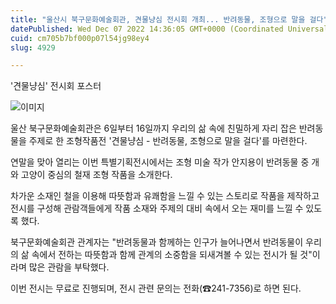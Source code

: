 ```yaml
---
title: "울산시 북구문화예술회관, 견물냥심 전시회 개최... 반려동물, 조형으로 말을 걸다"
datePublished: Wed Dec 07 2022 14:36:05 GMT+0000 (Coordinated Universal Time)
cuid: cm705b7bf000p07l54jg98ey4
slug: 4929

---
```



'견물냥심' 전시회 포스터

![이미지](https://cdn.hashnode.com/res/hashnode/image/upload/v1739258005323/2cf6723f-804b-41a3-84e1-15a21b6c338c.jpeg)

울산 북구문화예술회관은 6일부터 16일까지 우리의 삶 속에 친밀하게 자리 잡은 반려동물을 주제로 한 조형작품전 '견물냥심 - 반려동물, 조형으로 말을 걸다'를 마련한다.

연말을 맞아 열리는 이번 특별기획전시에서는 조형 미술 작가 안지용이 반려동물 중 개와 고양이 중심의 철재 조형 작품을 소개한다.

차가운 소재인 철을 이용해 따뜻함과 유쾌함을 느낄 수 있는 스토리로 작품을 제작하고 전시를 구성해 관람객들에게 작품 소재와 주제의 대비 속에서 오는 재미를 느낄 수 있도록 했다.

북구문화예술회관 관계자는 "반려동물과 함께하는 인구가 늘어나면서 반려동물이 우리의 삶 속에서 전하는 따뜻함과 함께 관계의 소중함을 되새겨볼 수 있는 전시가 될 것"이라며 많은 관람을 부탁했다.

이번 전시는 무료로 진행되며, 전시 관련 문의는 전화(☎241-7356)로 하면 된다.